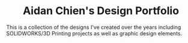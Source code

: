 <h1 align="center">Aidan Chien's Design Portfolio</h1>
This is a collection of the designs I've created over the years including SOLIDWORKS/3D Printing projects as well as graphic design elements.
